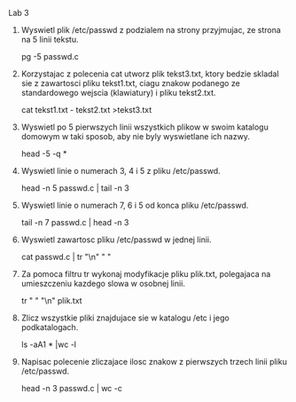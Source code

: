 Lab 3

1. Wyswietl plik /etc/passwd z podzialem na strony przyjmujac, ze strona na 5 linii tekstu.

   pg -5 passwd.c

2. Korzystajac z polecenia cat utworz plik tekst3.txt, ktory bedzie skladal sie z zawartosci pliku tekst1.txt, ciagu znakow podanego ze standardowego wejscia (klawiatury) i pliku tekst2.txt.

   cat tekst1.txt - tekst2.txt >tekst3.txt

3. Wyswietl po 5 pierwszych linii wszystkich plikow w swoim katalogu domowym w taki sposob, aby nie byly wyswietlane ich nazwy.

   head -5 -q *

4. Wyswietl linie o numerach 3, 4 i 5 z pliku /etc/passwd.

   head -n 5 passwd.c | tail -n 3

5. Wyswietl linie o numerach 7, 6 i 5 od konca pliku /etc/passwd.

   tail -n 7 passwd.c | head -n 3

6. Wyswietl zawartosc pliku /etc/passwd w jednej linii.

   cat passwd.c | tr "\n" " "

7. Za pomoca filtru tr wykonaj modyfikacje pliku plik.txt, polegajaca na umieszczeniu kazdego slowa w osobnej linii.

   tr " " "\n" plik.txt

8. Zlicz wszystkie pliki znajdujace sie w katalogu /etc i jego podkatalogach.

   ls -aA1 * |wc -l


9. Napisac polecenie zliczajace ilosc znakow z pierwszych trzech linii pliku /etc/passwd.

   head -n 3 passwd.c | wc -c